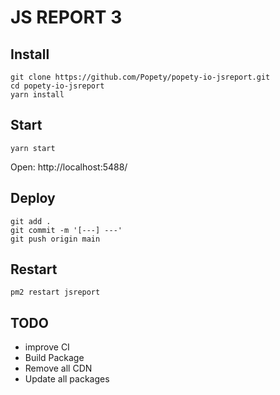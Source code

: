 # JS REPORT 3

## Install

```
git clone https://github.com/Popety/popety-io-jsreport.git
cd popety-io-jsreport
yarn install
```

## Start

```
yarn start
```

Open: http://localhost:5488/

## Deploy

```
git add .
git commit -m '[---] ---'
git push origin main
```

## Restart

```
pm2 restart jsreport
```

## TODO

- improve CI
- Build Package
- Remove all CDN
- Update all packages
